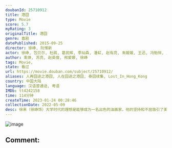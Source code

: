 ```yaml
---
doubanId: 25710912
title: 港囧
type: Movie
score: 5.7
myRating: 3
originalTitle: 港囧
genre: 喜剧
datePublished: 2015-09-25
director: 徐峥, 阮惟新
actor: 徐峥, 包贝尔, 杜鹃, 葛民辉, 李灿森, 潘虹, 赵有亮, 朱媛媛, 王迅, 冯勉恒, 王晶, 叶竞生, 林晓峰, 车保罗, 苑琼丹, 林雪, 江约诚, 郑丹瑞, 田启文, 吴耀汉, 林路迪, 詹瑞文, 庄锶敏, 陶虹, 崔碧珈, 林栋甫, 王箫淇, 阮毅雄
author: 束焕, 苏亮, 赵英俊, 邢爱娜, 徐峥
tags: Movie, 
state: 看过
url: https://movie.douban.com/subject/25710912/
aliases: 人再囧途之港囧, 人在囧途之港囧, 泰囧续集, Lost_In_Hong_Kong
country: 中国大陆
language: 汉语普通话, 粤语
IMDb: tt4242158
time: 114分钟
createTime: 2023-01-24 00:28:46
collectionDate: 2022-05-09
desc: 徐来（徐峥饰）大学时代的理想是能够成为一名出色的油画家，他的坚持和不屈吸引了美丽女孩杨伊（杜鹃饰）的注意，随着时间的推移，他们相爱了。然而，徐来的这段初恋却最终被残酷的现实所粉碎，之后，他同一直守...
---
```


![image](p2266145079.jpg)

Comment: 
---


